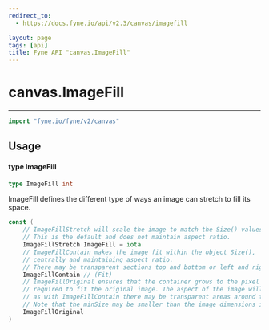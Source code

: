 ```yaml
---
redirect_to:
  - https://docs.fyne.io/api/v2.3/canvas/imagefill

layout: page
tags: [api]
title: Fyne API "canvas.ImageFill"
---
```



# canvas.ImageFill
---
```go
import "fyne.io/fyne/v2/canvas"
```

## Usage

#### type ImageFill

```go
type ImageFill int
```

ImageFill defines the different type of ways an image can stretch to fill its space.

```go
const (
	// ImageFillStretch will scale the image to match the Size() values.
	// This is the default and does not maintain aspect ratio.
	ImageFillStretch ImageFill = iota
	// ImageFillContain makes the image fit within the object Size(),
	// centrally and maintaining aspect ratio.
	// There may be transparent sections top and bottom or left and right.
	ImageFillContain // (Fit)
	// ImageFillOriginal ensures that the container grows to the pixel dimensions
	// required to fit the original image. The aspect of the image will be maintained so,
	// as with ImageFillContain there may be transparent areas around the image.
	// Note that the minSize may be smaller than the image dimensions if scale > 1.
	ImageFillOriginal
)
```
